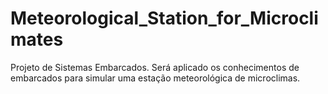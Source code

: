 # Meteorological_Station_for_Microclimates
Projeto de Sistemas Embarcados. Será aplicado os conhecimentos de embarcados para simular uma estação meteorológica de microclimas.
